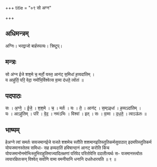 +++
title = "०९ सो अग्न"

+++
## अधिमन्त्रम्
अग्निः। भरद्वाजो बार्हस्पत्यः। त्रिष्टुप्।

## मन्त्रः
सो अ॑ग्न ईजे शश॒मे च॒ मर्तो॒ यस्त॒ आन॑ट् स॒मिधा॑ ह॒व्यदा॑तिम् ।  
य आहु॑तिं॒ परि॒ वेदा॒ नमो॑भि॒र्विश्वेत्स वा॒मा द॑धते॒ त्वोतः॑ ॥

## पदपाठः
सः । अ॒ग्ने॒ । ई॒जे॒ । श॒श॒मे । च॒ । मर्तः॑ । यः । ते॒ । आन॑ट् । स॒म्ऽइधा॑ । ह॒व्यऽदा॑तिम् ।  
यः । आऽहु॑तिम् । परि॑ । वे॒द॒ । नमः॑ऽभिः । विश्वा॑ । इत् । सः । वा॒मा । द॒ध॒ते॒ । त्वाऽऊ॑तः ॥

## भाष्यम्
हेअग्ने त्वां समर्तः सयजमानईजे यजते शशमेच स्तौति शशमानइतिस्तुतिकर्मसुपाठात् इदमपिस्तुतिकर्म योयजमानस्तेतव समिधा- सह हव्यदातिं हविषान्दानं आनट् करोति किंच योयजमानोनमोभिःस्तुभिराहुतिमाज्यादिलक्षणां परिवेद परितोवेत्ति ददातीत्यर्थः स- यजमानस्त्वोतः त्वयारक्षितःसन् विश्वेत् सर्वाणि वामा वमनीयानि धनानि दधतेधारयति ॥ ९ ॥
